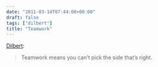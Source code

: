```yaml
---
date: "2011-03-14T07:44:00+00:00"
draft: false
tags: ["dilbert"]
title: "Teamwork"
---
```

[Dilbert](http://dilbert.com/strips/comic/2011-03-13/):

>Teamwork means you can’t pick the side that’s right.
